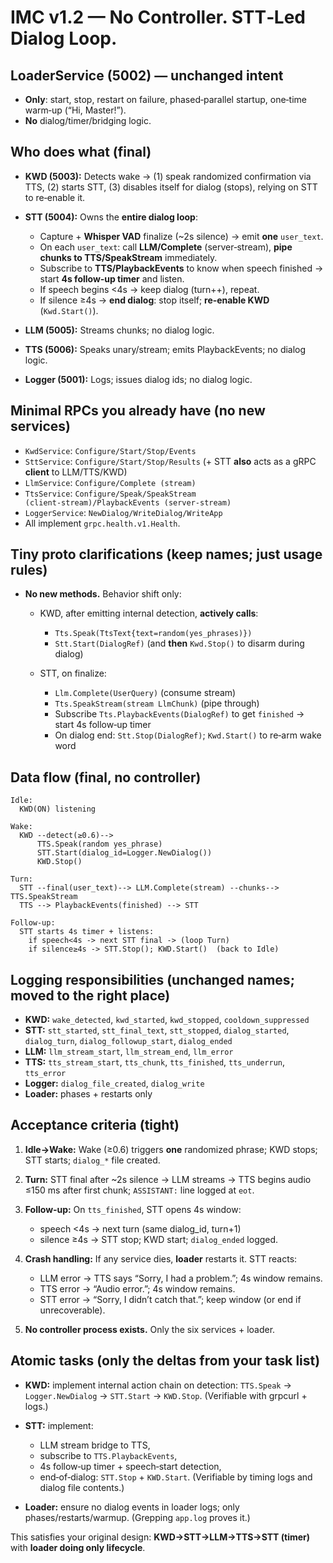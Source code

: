 # IMC v1.2 — No Controller. STT‑Led Dialog Loop.

## LoaderService (5002) — unchanged intent

* **Only**: start, stop, restart on failure, phased‑parallel startup, one‑time warm‑up (“Hi, Master!”).
* **No** dialog/timer/bridging logic.

## Who does what (final)

* **KWD (5003):** Detects wake → (1) speak randomized confirmation via TTS, (2) starts STT, (3) disables itself for dialog (stops), relying on STT to re‑enable it.
* **STT (5004):** Owns the **entire dialog loop**:

  * Capture + **Whisper VAD** finalize (\~2s silence) → emit **one** `user_text`.
  * On each `user_text`: call **LLM/Complete** (server‑stream), **pipe chunks to TTS/SpeakStream** immediately.
  * Subscribe to **TTS/PlaybackEvents** to know when speech finished → start **4s follow‑up timer** and listen.
  * If speech begins <4s → keep dialog (turn++), repeat.
  * If silence ≥4s → **end dialog**: stop itself; **re‑enable KWD** (`Kwd.Start()`).
* **LLM (5005):** Streams chunks; no dialog logic.
* **TTS (5006):** Speaks unary/stream; emits PlaybackEvents; no dialog logic.
* **Logger (5001):** Logs; issues dialog ids; no dialog logic.

## Minimal RPCs you already have (no new services)

* `KwdService`: `Configure/Start/Stop/Events`
* `SttService`: `Configure/Start/Stop/Results` (+ STT **also** acts as a gRPC **client** to LLM/TTS/KWD)
* `LlmService`: `Configure/Complete (stream)`
* `TtsService`: `Configure/Speak/SpeakStream (client‑stream)/PlaybackEvents (server‑stream)`
* `LoggerService`: `NewDialog/WriteDialog/WriteApp`
* All implement `grpc.health.v1.Health`.

## Tiny proto clarifications (keep names; just usage rules)

* **No new methods.** Behavior shift only:

  * KWD, after emitting internal detection, **actively calls**:

    * `Tts.Speak(TtsText{text=random(yes_phrases)})`
    * `Stt.Start(DialogRef)` (and **then** `Kwd.Stop()` to disarm during dialog)
  * STT, on finalize:

    * `Llm.Complete(UserQuery)` (consume stream)
    * `Tts.SpeakStream(stream LlmChunk)` (pipe through)
    * Subscribe `Tts.PlaybackEvents(DialogRef)` to get `finished` → start 4s follow‑up timer
    * On dialog end: `Stt.Stop(DialogRef)`; `Kwd.Start()` to re‑arm wake word

## Data flow (final, no controller)

```
Idle:
  KWD(ON) listening

Wake:
  KWD --detect(≥0.6)--> 
      TTS.Speak(random yes_phrase)
      STT.Start(dialog_id=Logger.NewDialog()) 
      KWD.Stop()

Turn:
  STT --final(user_text)--> LLM.Complete(stream) --chunks--> TTS.SpeakStream
  TTS --> PlaybackEvents(finished) --> STT

Follow‑up:
  STT starts 4s timer + listens:
    if speech<4s -> next STT final -> (loop Turn)
    if silence≥4s -> STT.Stop(); KWD.Start()  (back to Idle)
```

## Logging responsibilities (unchanged names; moved to the right place)

* **KWD:** `wake_detected`, `kwd_started`, `kwd_stopped`, `cooldown_suppressed`
* **STT:** `stt_started`, `stt_final_text`, `stt_stopped`, `dialog_started`, `dialog_turn`, `dialog_followup_start`, `dialog_ended`
* **LLM:** `llm_stream_start`, `llm_stream_end`, `llm_error`
* **TTS:** `tts_stream_start`, `tts_chunk`, `tts_finished`, `tts_underrun`, `tts_error`
* **Logger:** `dialog_file_created`, `dialog_write`
* **Loader:** phases + restarts only

## Acceptance criteria (tight)

1. **Idle→Wake:** Wake (≥0.6) triggers **one** randomized phrase; KWD stops; STT starts; `dialog_*` file created.
2. **Turn:** STT final after \~2s silence → LLM streams → TTS begins audio ≤150 ms after first chunk; `ASSISTANT:` line logged at `eot`.
3. **Follow‑up:** On `tts_finished`, STT opens 4s window:

   * speech <4s → next turn (same dialog\_id, turn+1)
   * silence ≥4s → STT stop; KWD start; `dialog_ended` logged.
4. **Crash handling:** If any service dies, **loader** restarts it. STT reacts:

   * LLM error → TTS says “Sorry, I had a problem.”; 4s window remains.
   * TTS error → “Audio error.”; 4s window remains.
   * STT error → “Sorry, I didn’t catch that.”; keep window (or end if unrecoverable).
5. **No controller process exists.** Only the six services + loader.

## Atomic tasks (only the deltas from your task list)

* **KWD:** implement internal action chain on detection: `TTS.Speak` → `Logger.NewDialog` → `STT.Start` → `KWD.Stop`. (Verifiable with grpcurl + logs.)
* **STT:** implement:

  * LLM stream bridge to TTS,
  * subscribe to `TTS.PlaybackEvents`,
  * 4s follow‑up timer + speech‑start detection,
  * end‑of‑dialog: `STT.Stop` + `KWD.Start`. (Verifiable by timing logs and dialog file contents.)
* **Loader:** ensure no dialog events in loader logs; only phases/restarts/warmup. (Grepping `app.log` proves it.)

This satisfies your original design: **KWD→STT→LLM→TTS→STT (timer)** with **loader doing only lifecycle**.
